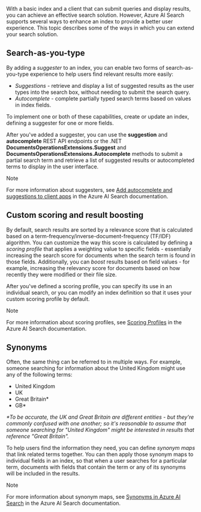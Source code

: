 With a basic index and a client that can submit queries and display results, you can achieve an effective search solution. However, Azure AI Search supports several ways to enhance an index to provide a better user experience. This topic describes some of the ways in which you can extend your search solution.

## Search-as-you-type

By adding a *suggester* to an index, you can enable two forms of search-as-you-type experience to help users find relevant results more easily:

- *Suggestions* - retrieve and display a list of suggested results as the user types into the search box, without needing to submit the search query.
- *Autocomplete* - complete partially typed search terms based on values in index fields.

To implement one or both of these capabilities, create or update an index, defining a suggester for one or more fields.

After you've added a suggester, you can use the **suggestion** and **autocomplete** REST API endpoints or the .NET **DocumentsOperationsExtensions.Suggest** and **DocumentsOperationsExtensions.Autocomplete** methods to submit a partial search term and retrieve a list of suggested results or autocompleted terms to display in the user interface.

> [!NOTE]
> For more information about suggesters, see [Add autocomplete and suggestions to client apps](/azure/search/search-autocomplete-tutorial) in the Azure AI Search documentation.

## Custom scoring and result boosting

By default, search results are sorted by a relevance score that is calculated based on a term-frequency/inverse-document-frequency (TF/IDF) algorithm. You can customize the way this score is calculated by defining a *scoring profile* that applies a weighting value to specific fields - essentially increasing the search score for documents when the search term is found in those fields. Additionally, you can *boost* results based on field values - for example, increasing the relevancy score for documents based on how recently they were modified or their file size.

After you've defined a scoring profile, you can specify its use in an individual search, or you can modify an index definition so that it uses your custom scoring profile by default.

> [!NOTE]
> For more information about scoring profiles, see [Scoring Profiles](/azure/search/index-add-scoring-profiles) in the Azure AI Search documentation.

## Synonyms

Often, the same thing can be referred to in multiple ways. For example, someone searching for information about the United Kingdom might use any of the following terms:

- United Kingdom
- UK
- Great Britain\*
- GB\*

*\*To be accurate, the UK and Great Britain are different entities - but they're commonly confused with one another; so it's reasonable to assume that someone searching for "United Kingdom" might be interested in results that reference "Great Britain".*

To help users find the information they need, you can define *synonym maps* that link related terms together. You can then apply those synonym maps to individual fields in an index, so that when a user searches for a particular term, documents with fields that contain the term or any of its synonyms will be included in the results.

> [!NOTE]
> For more information about synonym maps, see [Synonyms in Azure AI Search](/azure/search/search-synonyms) in the Azure AI Search documentation.
